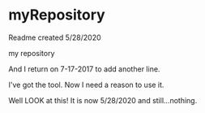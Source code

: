 myRepository
============

Readme created 5/28/2020

my repository

And I return on 7-17-2017 to add another line.

I've got the tool. Now I need a reason to use it. 

Well LOOK at this! It is now 5/28/2020 and still...nothing.
